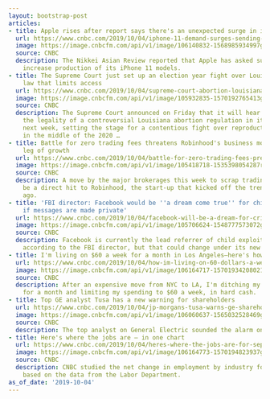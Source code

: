 ```yaml
---
layout: bootstrap-post
articles:
- title: Apple rises after report says there's an unexpected surge in iPhone 11 demand
  url: https://www.cnbc.com/2019/10/04/iphone-11-demand-surges-sending-apple-stock-up.html
  image: https://image.cnbcfm.com/api/v1/image/106140832-1568985934997gettyimages-1169791638.jpg?v=1568986008
  source: CNBC
  description: The Nikkei Asian Review reported that Apple has asked suppliers to
    increase production of its iPhone 11 models.
- title: The Supreme Court just set up an election year fight over Louisiana abortion
    law that limits access
  url: https://www.cnbc.com/2019/10/04/supreme-court-abortion-louisiana.html
  image: https://image.cnbcfm.com/api/v1/image/105932835-1570192765413gettyimages-1145444611r.jpg?v=1570192814
  source: CNBC
  description: The Supreme Court announced on Friday that it will hear arguments over
    the legality of a controversial Louisiana abortion regulation in its term beginning
    next week, setting the stage for a contentious fight over reproductive rights
    in the middle of the 2020 …
- title: Battle for zero trading fees threatens Robinhood's business model and next
    leg of growth
  url: https://www.cnbc.com/2019/10/04/battle-for-zero-trading-fees-pressures-robinhoods-next-leg-of-growth.html
  image: https://image.cnbcfm.com/api/v1/image/105418718-1535398054287robinhood_ios-android.jpg?v=1535398121
  source: CNBC
  description: A move by the major brokerages this week to scrap trading fees could
    be a direct hit to Robinhood, the start-up that kicked off the trend six years
    ago.
- title: 'FBI director: Facebook would be ''a dream come true'' for child pornographers
    if messages are made private'
  url: https://www.cnbc.com/2019/10/04/facebook-will-be-a-dream-for-criminals-with-encryption-fbi-director.html
  image: https://image.cnbcfm.com/api/v1/image/105706624-1548777573072gettyimages-1090892454.jpeg?v=1570193584
  source: CNBC
  description: Facebook is currently the lead referrer of child exploitation tips,
    according to the FBI director, but that could change under its new plans.
- title: I'm living on $60 a week for a month in Los Angeles—here's how
  url: https://www.cnbc.com/2019/10/04/how-im-living-on-60-dollars-a-week-for-a-month-in-los-angeles.html
  image: https://image.cnbcfm.com/api/v1/image/106164717-1570193420802143ac037-d32e-4460-a805-a23f1676a014.jpg?v=1570193504
  source: CNBC
  description: After an expensive move from NYC to LA, I'm ditching my credit cards
    for a month and limiting my spending to $60 a week, in hard cash.
- title: Top GE analyst Tusa has a new warning for shareholders
  url: https://www.cnbc.com/2019/10/04/jp-morgans-tusa-warns-ge-shareholders-aviation-unit-is-overvalued.html
  image: https://image.cnbcfm.com/api/v1/image/106060637-1565032528469gettyimages-1158652518.jpeg?v=1567744659
  source: CNBC
  description: The top analyst on General Electric sounded the alarm on Friday
- title: Here's where the jobs are — in one chart
  url: https://www.cnbc.com/2019/10/04/heres-where-the-jobs-are-for-september-2019-in-one-chart.html
  image: https://image.cnbcfm.com/api/v1/image/106164773-1570194823937gubu6-september-jobs-one-month-net-change.png?v=1570194846
  source: CNBC
  description: CNBC studied the net change in employment by industry for September
    based on the data from the Labor Department.
as_of_date: '2019-10-04'
---
```


